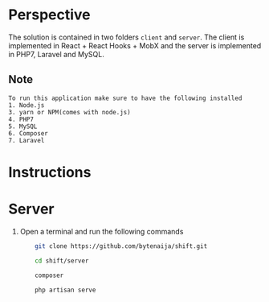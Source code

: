 # Perspective
The solution is contained in two folders `client` and `server`. The client is implemented in React + React Hooks + MobX and the server is implemented in PHP7, Laravel and MySQL.

## Note
    To run this application make sure to have the following installed
    1. Node.js
    3. yarn or NPM(comes with node.js)
    4. PHP7
    5. MySQL
    6. Composer
    7. Laravel


# Instructions
# Server
1. Open a terminal and run the following commands
    ```bash
        git clone https://github.com/bytenaija/shift.git

        cd shift/server

        composer

        php artisan serve
    ```


